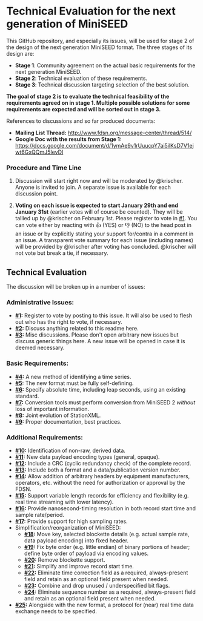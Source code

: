 # Technical Evaluation for the next generation of MiniSEED

This GitHub repository, and especially its issues, will be used for stage 2 of the design of the next generation MiniSEED format. The three stages of its design are:

* **Stage 1**: Community agreement on the actual basic requirements for the next generation MiniSEED.
* **Stage 2**: Technical evaluation of these requirements.
* **Stage 3**: Technical discussion targeting selection of the best solution.

**The goal of stage 2 is to evaluate the technical feasibility of the requirements agreed on in stage 1. Multiple possible solutions for some requirements are expected and will be sorted out in stage 3.**

References to discussions and so far produced documents:

* **Mailing List Thread:** http://www.fdsn.org/message-center/thread/514/
* **Google Doc with the results from Stage 1:** https://docs.google.com/document/d/1ymAe9v1rUuucpY7ai5ilKsD7V1ejwt6GxQQmJ5IevDI


### Procedure and Time Line

1. Discussion will start right now and will be moderated by @krischer. Anyone is invited to join. A separate issue is available for each discussion point.

2. **Voting on each issue is expected to start January 29th and end January 31st** (earlier votes will of course be counted). They will be tallied up by @krischer on February 1st. Please register to vote in [#1](/../../issues/1). You can vote either by reacting with :+1: (YES) or :-1: (NO) to the head post in an issue or by explicitly stating your support for/contra in a comment in an issue. A transparent vote summary for each issue (including names) will be provided by @krischer after voting has concluded. @krischer will not vote but break a tie, if necessary.

## Technical Evaluation

The discussion will be broken up in a number of issues:

### Administrative Issues:

* **[#1](/../../issues/1):** Register to vote by posting to this issue. It will also be used to flesh out who has the right to vote, if necessary.
* **[#2](/../../issues/2):** Discuss anything related to this readme here.
* **[#3](/../../issues/3):** Misc discussions. Please don't open arbitrary new issues but discuss generic things here. A new issue will be opened in case it is deemed necessary.

### Basic Requirements:

* **[#4](/../../issues/4):** A new method of identifying a time series.
* **[#5](/../../issues/5):** The new format must be fully self-defining.
* **[#6](/../../issues/6):** Specify absolute time, including leap seconds, using an existing standard.
* **[#7](/../../issues/7):** Conversion tools must perform conversion from MiniSEED 2 *without* loss of important information.
* **[#8](/../../issues/8):** Joint evolution of StationXML.
* **[#9](/../../issues/9):** Proper documentation, best practices.

### Additional Requirements:

* **[#10](/../../issues/10):** Identification of non-raw, derived data.
* **[#11](/../../issues/11):** New data payload encoding types (general, opaque).
* **[#12](/../../issues/12):** Include a CRC (cyclic redundancy check) of the complete record.
* **[#13](/../../issues/13):** Include both a format and a data/publication version number.
* **[#14](/../../issues/14):** Allow addition of arbitrary headers by equipment manufacturers, operators, etc. without the need for authorization or approval by the FDSN.
* **[#15](/../../issues/15):** Support variable length records for efficiency and flexibility (e.g. real time streaming with lower latency).
* **[#16](/../../issues/16):** Provide nanosecond-timing resolution in both record start time and sample rate/period.
* **[#17](/../../issues/17):** Provide support for high sampling rates.
* Simplification/reorganization of MiniSEED:
	* **[#18](/../../issues/18):** Move key, selected blockette details (e.g. actual sample rate, data payload encoding) into fixed header.
	* **[#19](/../../issues/19):** Fix byte order (e.g. little endian) of binary portions of header; define byte order of payload via encoding values.
	* **[#20](/../../issues/20):** Remove blockette support.
	* **[#21](/../../issues/21):** Simplify and improve record start time.
	* **[#22](/../../issues/22):** Eliminate time correction field as a required, always-present field and retain as an optional field present when needed.
	* **[#23](/../../issues/23):** Combine and drop unused / underspecified bit flags.
	* **[#24](/../../issues/24):** Eliminate sequence number as a required, always-present field and retain as an optional field present when needed.
* **[#25](/../../issues/25):** Alongside with the new format, a protocol for (near) real time data exchange needs to be specified.
